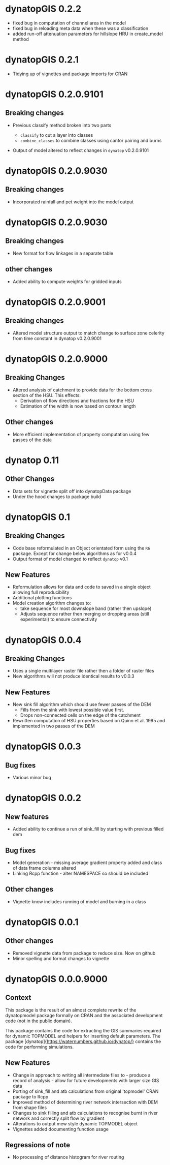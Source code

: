 # dynatopGIS 0.2.2

- fixed bug in computation of channel area in the model
- fixed bug in reloading meta data when these was a classification
- added run-off attenuation parameters for hillslope HRU in create_model method

# dynatopGIS 0.2.1

- Tidying up of vignettes and package imports for CRAN

# dynatopGIS 0.2.0.9101

## Breaking changes

- Previous classify method broken into two parts
  - `classify` to cut a layer into classes
  - `combine_classes` to combine classes using cantor pairing and burns
  
- Output of model altered to reflect changes in `dynatop` v0.2.0.9101

# dynatopGIS 0.2.0.9030

## Breaking changes

- Incorporated rainfall and pet weight into the model output

# dynatopGIS 0.2.0.9030

## Breaking changes

- New format for flow linkages in a separate table

## other changes

- Added ability to compute weights for gridded inputs

# dynatopGIS 0.2.0.9001

## Breaking changes

- Altered model structure output to match change to surface zone celerity from
  time constant in dynatop v0.2.0.9001

# dynatopGIS 0.2.0.9000

## Breaking Changes

- Altered analysis of catchment to provide data for the bottom cross section
  of the HSU. This effects:
    - Derivation of flow directions and fractions for the HSU
	- Estimation of the width is now based on contour length

## Other changes

- More efficient implementation of property computation using few passes of the
  data
  
# dynatop 0.11

## Other Changes

- Data sets for vignette split off into dynatopData package
- Under the hood changes to package build 

# dynatopGIS 0.1

## Breaking Changes

- Code base reformulated in an Object orientated form using the `R6`
  package. Except for change below algorithms as for v0.0.4
- Output format of model changed to reflect `dynatop` v0.1

## New Features

- Reformulation allows for data and code to saved in a single object allowing full
  reproducibility
- Additional plotting functions
- Model creation algorithm changes to:
    - take sequence for most downslope band (rather then upslope)
	- Adjusts sequence rather then merging or dropping areas (still
  experimental) to ensure connectivity

# dynatopGIS 0.0.4

## Breaking Changes

- Uses a single multilayer raster file rather then a folder of raster files
- New algorithms will not produce identical results to v0.0.3	

## New Features

- New sink fill algorithm which should use fewer passes of the DEM
	- Fills from the sink with lowest possible value first.
	- Drops non-connected cells on the edge of the catchment
- Rewritten computation of HSU properties based on Quinn et al. 1995 and
  implemented in two passes of the DEM

# dynatopGIS 0.0.3

## Bug fixes

- Various minor bug

# dynatopGIS 0.0.2

## New features
- Added ability to continue a run of sink_fill by starting with previous
  filled dem 
  
## Bug fixes
- Model generation - missing average gradient property added and class of data frame columns altered
- Linking Rcpp function - alter NAMESPACE so should be included

## Other changes
- Vignette know includes running of model and burning in a class

# dynatopGIS 0.0.1

## Other changes
- Removed vignette data from package to reduce size. Now on github
- Minor spelling and format changes to vignette

# dynatopGIS 0.0.0.9000

## Context
This package is the result of an almost complete rewrite of the dynatopmodel package
formally on CRAN and the associated development code (not in the public
domain).

This package contains the code for extracting the GIS summaries required for
dynamic TOPMODEL and helpers for inserting default parameters. The package [dynatop]{https://waternumbers.github.io/dynatop/} contains the
code for performing simulations.

## New Features
- Change in approach to writing all intermediate files to
      - produce a record of analysis
	  - allow for future developments with larger size GIS data
- Porting of sink_fill and atb calculations from original 'topmodel' CRAN package
  to Rcpp
- Improved method of determining river network intersection with DEM from shape files
- Changes to sink filling and atb calculations to recognise burnt in river network
  and correctly split flow by gradient
- Alterations to output mew style dynamic TOPMODEL object
- Vignettes added documenting function usage

## Regressions of note
- No processing of distance histogram for river routing
